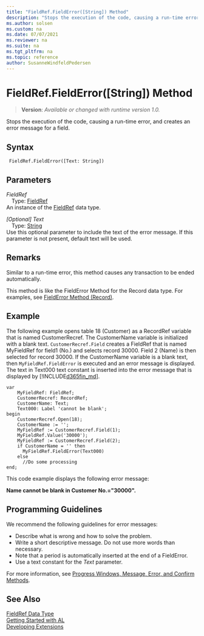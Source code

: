 ```yaml
---
title: "FieldRef.FieldError([String]) Method"
description: "Stops the execution of the code, causing a run-time error, and creates an error message for a field."
ms.author: solsen
ms.custom: na
ms.date: 07/07/2021
ms.reviewer: na
ms.suite: na
ms.tgt_pltfrm: na
ms.topic: reference
author: SusanneWindfeldPedersen
---
```

[//]: # (START>DO_NOT_EDIT)
[//]: # (IMPORTANT:Do not edit any of the content between here and the END>DO_NOT_EDIT.)
[//]: # (Any modifications should be made in the .xml files in the ModernDev repo.)
# FieldRef.FieldError([String]) Method
> **Version**: _Available or changed with runtime version 1.0._

Stops the execution of the code, causing a run-time error, and creates an error message for a field.


## Syntax
```AL
 FieldRef.FieldError([Text: String])
```
## Parameters
*FieldRef*  
&emsp;Type: [FieldRef](fieldref-data-type.md)  
An instance of the [FieldRef](fieldref-data-type.md) data type.  

*[Optional] Text*  
&emsp;Type: [String](../string/string-data-type.md)  
Use this optional parameter to include the text of the error message. If this parameter is not present, default text will be used.  



[//]: # (IMPORTANT: END>DO_NOT_EDIT)


## Remarks

Similar to a run-time error, this method causes any transaction to be ended automatically.  
  
This method is like the FieldError Method for the Record data type. For examples, see [FieldError Method \(Record\)](../../methods-auto/record/record-fielderror-method.md).  
  
## Example

The following example opens table 18 \(Customer\) as a RecordRef variable that is named CustomerRecref. The CustomerName variable is initialized with a blank text. `CustomerRecref.Field` creates a FieldRef that is named MyFieldRef for field1 \(No.\) and selects record 30000. Field 2 \(Name\) is then selected for record 30000. If the CustomerName variable is a blank text, then `MyFieldRef.FieldError` is executed and an error message is displayed. The text in Text000 text constant is inserted into the error message that is displayed by [!INCLUDE[d365fin_md](../../includes/d365fin_md.md)]. 

```
var
    MyFieldRef: FieldRef;
    CustomerRecref: RecordRef;
    CustomerName: Text;
    Text000: Label 'cannot be blank';
begin
    CustomerRecref.Open(18);  
    CustomerName := '';  
    MyFieldRef := CustomerRecref.Field(1);  
    MyFieldRef.Value('30000');  
    MyFieldRef := CustomerRecref.Field(2);  
    if CustomerName = '' then  
      MyFieldRef.FieldError(Text000)  
    else  
      //Do some processing  
end;
```  
  
This code example displays the following error message:  
  
**Name cannot be blank in Customer No.="30000".**  
  
## Programming Guidelines

We recommend the following guidelines for error messages:  
  
- Describe what is wrong and how to solve the problem.  
- Write a short descriptive message. Do not use more words than necessary.  
- Note that a period is automatically inserted at the end of a FieldError.  
- Use a text constant for the *Text* parameter.  
  
For more information, see [Progress Windows, Message, Error, and Confirm Methods](../../devenv-progress-windows-message-error-and-confirm-methods.md). 

 
## See Also
[FieldRef Data Type](fieldref-data-type.md)  
[Getting Started with AL](../../devenv-get-started.md)  
[Developing Extensions](../../devenv-dev-overview.md)